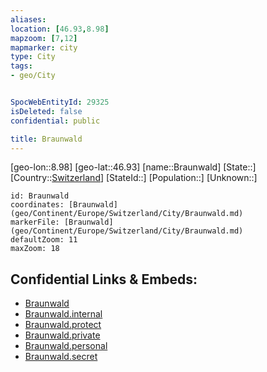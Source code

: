 ```yaml
---
aliases: 
location: [46.93,8.98]
mapzoom: [7,12] 
mapmarker: city 
type: City
tags:
- geo/City


SpocWebEntityId: 29325
isDeleted: false
confidential: public

title: Braunwald
---
```

[geo-lon::8.98]
[geo-lat::46.93]
[name::Braunwald]
[State::]
[Country::[Switzerland](geo/Continent/Europe/Switzerland.md)]
[StateId::]
[Population::]
[Unknown::]


```leaflet
id: Braunwald
coordinates: [Braunwald](geo/Continent/Europe/Switzerland/City/Braunwald.md)
markerFile: [Braunwald](geo/Continent/Europe/Switzerland/City/Braunwald.md)
defaultZoom: 11 
maxZoom: 18
```


## Confidential Links & Embeds: 
- [Braunwald](../../../../../../_public/geo/Continent/Europe/Switzerland/City/Braunwald.md) 
- [Braunwald.internal](../../../../../../_internal/geo/Continent/Europe/Switzerland/City/Braunwald.internal.md) 
- [Braunwald.protect](../../../../../../_protect/geo/Continent/Europe/Switzerland/City/Braunwald.protect.md) 
- [Braunwald.private](../../../../../../_private/geo/Continent/Europe/Switzerland/City/Braunwald.private.md) 
- [Braunwald.personal](../../../../../../_personal/geo/Continent/Europe/Switzerland/City/Braunwald.personal.md) 
- [Braunwald.secret](../../../../../../_secret/geo/Continent/Europe/Switzerland/City/Braunwald.secret.md) 
